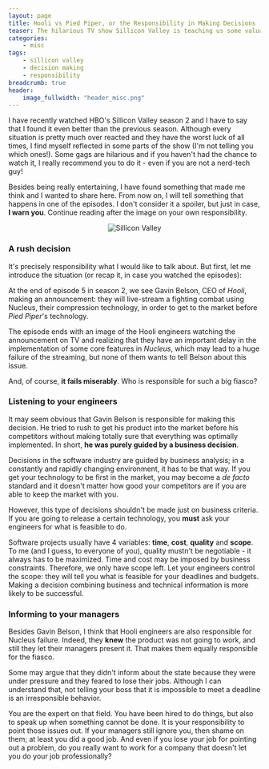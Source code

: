 ```yaml
---
layout: page
title: Hooli vs Pied Piper, or the Responsibility in Making Decisions
teaser: The hilarious TV show Sillicon Valley is teaching us some valuable lessons about managing software development teams and making decisions
categories:
    - misc
tags:
    - sillicon valley
    - decision making
    - responsibility
breadcrumb: true
header:
    image_fullwidth: "header_misc.png"
---
```


I have recently watched HBO's Sillicon Valley season 2 and I have to say that I found it even better than the previous season. Although every situation is pretty much over reacted and they have the worst luck of all times, I find myself reflected in some parts of the show (I'm not telling you which ones!). Some gags are hilarious and if you haven't had the chance to watch it, I really recommend you to do it - even if you are not a nerd-tech guy!

Besides being really entertaining, I have found something that made me think and I wanted to share here. From now on, I will tell something that happens in one of the episodes. I don't consider it a spoiler, but just in case, **I warn you**. Continue reading after the image on your own responsibility.

<p align="center">
<img src="http://40.media.tumblr.com/d710b101e56b9dffb80890295ff5292f/tumblr_n40jnnFBco1qzvp6fo1_500.jpg" alt="Sillicon Valley"/>
</p>

### A rush decision

It's precisely responsibility what I would like to talk about. But first, let me introduce the situation (or recap it, in case you watched the episodes):

At the end of episode 5 in season 2, we see Gavin Belson, CEO of *Hooli*, making an announcement: they will live-stream a fighting combat using Nucleus, their compression technology, in order to get to the market before *Pied Piper*'s technology. 

The episode ends with an image of the Hooli engineers watching the announcement on TV and realizing that they have an important delay in the implementation of some core features in *Nucleus*, which may lead to a huge failure of the streaming, but none of them wants to tell Belson about this issue.

And, of course, **it fails miserably**. Who is responsible for such a big fiasco?

### Listening to your engineers

It may seem obvious that Gavin Belson is responsible for making this decision. He tried to rush to get his product into the market before his competitors without making totally sure that everything was optimally implemented. In short, **he was purely guided by a business decision**.

Decisions in the software industry are guided by business analysis; in a constantly and rapidly changing environment, it has to be that way. If you get your technology to be first in the market, you may become a *de facto* standard and it doesn't matter how good your competitors are if you are able to keep the market with you.

However, this type of decisions shouldn't be made just on business criteria. If you are going to release a certain technology, you **must** ask your engineers for what is feasible to do. 

Software projects usually have 4 variables: **time**, **cost**, **quality** and **scope**. To me (and I guess, to everyone of you), quality mustn't be negotiable - it always has to be maximized. Time and cost may be imposed by business constraints. Therefore, we only have scope left. Let your engineers control the scope: they will tell you what is feasible for your deadlines and budgets. Making a decision combining business and technical information is more likely to be successful.

### Informing to your managers

Besides Gavin Belson, I think that Hooli engineers are also responsible for Nucleus failure. Indeed, they **knew** the product was not going to work, and still they let their managers present it. That makes them equally responsible for the fiasco.

Some may argue that they didn't inform about the state because they were under pressure and they feared to lose their jobs. Although I can understand that, not telling your boss that it is impossible to meet a deadline is an irresponsible behavior. 

You are the expert on that field. You have been hired to do things, but also to speak up when something cannot be done. It is your responsibility to point those issues out. If your managers still ignore you, then shame on them; at least you did a good job. And even if you lose your job for pointing out a problem, do you really want to work for a company that doesn't let you do your job professionally?
